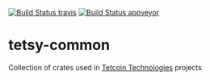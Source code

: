 [![Build Status travis][travis-image]][travis-url]
[![Build Status appveyor][appveyor-image]][appveyor-url]

[travis-image]: https://travis-ci.org/tetcoin/tetsy-common.svg?branch=master
[travis-url]: https://travis-ci.org/tetcoin/tetsy-common
[appveyor-image]: https://ci.appveyor.com/api/projects/status/github/tetcoin/tetsy-common/branch/master?svg=true
[appveyor-url]: https://ci.appveyor.com/project/tetcoin/tetsy-common/branch/master

# tetsy-common
Collection of crates used in [Tetcoin Technologies](https://www.tetcoin.org/) projects
